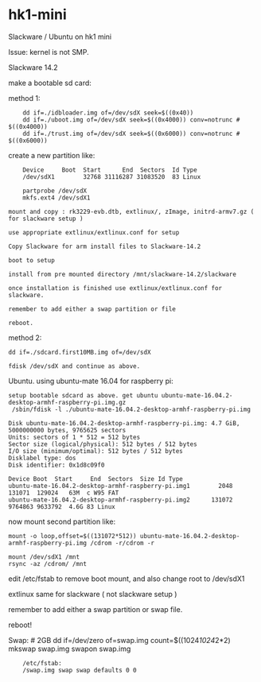 # hk1-mini
Slackware / Ubuntu on hk1 mini

Issue: kernel is not SMP. 

Slackware 14.2

make a bootable sd card:

method 1:
        
        dd if=./idbloader.img of=/dev/sdX seek=$((0x40))
        dd if=./uboot.img of=/dev/sdX seek=$((0x4000)) conv=notrunc # $((0x4000))
        dd if=./trust.img of=/dev/sdX seek=$((0x6000)) conv=notrunc # $((0x6000))
  
create a new partition like:

        Device     Boot  Start      End  Sectors  Id Type
        /dev/sdX1        32768 31116287 31083520  83 Linux
        
        partprobe /dev/sdX
        mkfs.ext4 /dev/sdX1
   
    mount and copy : rk3229-evb.dtb, extlinux/, zImage, initrd-armv7.gz ( for slackware setup )
  
    use appropriate extlinux/extlinux.conf for setup 
  
    Copy Slackware for arm install files to Slackware-14.2
  
    boot to setup
  
    install from pre mounted directory /mnt/slackware-14.2/slackware 
  
    once installation is finished use extlinux/extlinux.conf for slackware.
  
    remember to add either a swap partition or file
  
    reboot.
 
method 2:
  
    dd if=./sdcard.first10MB.img of=/dev/sdX 
  
    fdisk /dev/sdX and continue as above.
  
  
 Ubuntu. using ubuntu-mate 16.04 for raspberry pi:
 
    setup bootable sdcard as above. get ubuntu ubuntu-mate-16.04.2-desktop-armhf-raspberry-pi.img.gz
     /sbin/fdisk -l ./ubuntu-mate-16.04.2-desktop-armhf-raspberry-pi.img
     
    Disk ubuntu-mate-16.04.2-desktop-armhf-raspberry-pi.img: 4.7 GiB, 5000000000 bytes, 9765625 sectors
    Units: sectors of 1 * 512 = 512 bytes
    Sector size (logical/physical): 512 bytes / 512 bytes
    I/O size (minimum/optimal): 512 bytes / 512 bytes
    Disklabel type: dos
    Disk identifier: 0x1d8c09f0

    Device Boot  Start     End  Sectors  Size Id Type
    ubuntu-mate-16.04.2-desktop-armhf-raspberry-pi.img1        2048  131071  129024   63M  c W95 FAT
    ubuntu-mate-16.04.2-desktop-armhf-raspberry-pi.img2      131072 9764863 9633792  4.6G 83 Linux

  
now mount second partition like:

    mount -o loop,offset=$((131072*512)) ubuntu-mate-16.04.2-desktop-armhf-raspberry-pi.img /cdrom -r/cdrom -r  
 
    mount /dev/sdX1 /mnt
    rsync -az /cdrom/ /mnt

edit /etc/fstab to remove boot mount, and also change root to /dev/sdX1

extlinux same for slackware ( not slackware setup )

remember to add either a swap partition or swap file.

reboot!

Swap:
        # 2GB
        dd if=/dev/zero of=swap.img count=$((1024*1024*2*2)
        mkswap swap.img
        swapon swap.img

        /etc/fstab:
        /swap.img swap swap defaults 0 0
